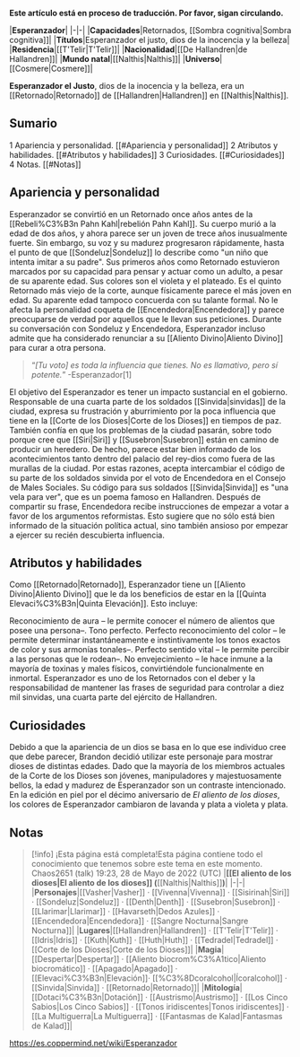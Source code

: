 **Este artículo está en proceso de traducción. Por favor, sigan circulando.**


|**Esperanzador**|
|-|-|
|**Capacidades**|Retornados, [[Sombra cognitiva\|Sombra cognitiva]]|
|**Títulos**|Esperanzador el justo, dios de la inocencia y la belleza|
|**Residencia**|[[T'Telir\|T'Telir]]|
|**Nacionalidad**|[[De Hallandren\|de Hallandren]]|
|**Mundo natal**|[[Nalthis\|Nalthis]]|
|**Universo**|[[Cosmere\|Cosmere]]|

**Esperanzador el Justo**, dios de la inocencia y la belleza, era un [[Retornado\|Retornado]] de [[Hallandren\|Hallandren]] en [[Nalthis\|Nalthis]].

## Sumario

1 Apariencia y personalidad. [[#Apariencia y personalidad]] 
2 Atributos y habilidades. [[#Atributos y habilidades]] 
3 Curiosidades. [[#Curiosidades]] 
4 Notas. [[#Notas]] 


## Apariencia y personalidad
Esperanzador se convirtió en un Retornado once años antes de la [[Rebeli%C3%B3n Pahn Kahl\|rebelión Pahn Kahl]]. Su cuerpo murió a la edad de dos años, y ahora parece ser un joven de trece años inusualmente fuerte. Sin embargo, su voz y su madurez progresaron rápidamente, hasta el punto de que [[Sondeluz\|Sondeluz]] lo describe como "un niño que intenta imitar a su padre". Sus primeros años como Retornado estuvieron marcados por su capacidad para pensar y actuar como un adulto, a pesar de su aparente edad. Sus colores son el violeta y el plateado. Es el quinto Retornado más viejo de la corte, aunque físicamente parece el más joven en edad.
Su aparente edad tampoco concuerda con su talante formal. No le afecta la personalidad coqueta de [[Encendedora\|Encendedora]] y parece preocuparse de verdad por aquellos que le llevan sus peticiones. Durante su conversación con Sondeluz y Encendedora, Esperanzador incluso admite que ha considerado renunciar a su [[Aliento Divino\|Aliento Divino]] para curar a otra persona.

>“*[Tu voto] es toda la influencia que tienes. No es llamativo, pero sí potente.*”
\-Esperanzador[1]

El objetivo del Esperanzador es tener un impacto sustancial en el gobierno. Responsable de una cuarta parte de los soldados [[Sinvida\|sinvidas]] de la ciudad, expresa su frustración y aburrimiento por la poca influencia que tiene en la [[Corte de los Dioses\|Corte de los Dioses]] en tiempos de paz. También confía en que los problemas de la ciudad pasarán, sobre todo porque cree que [[Siri\|Siri]] y [[Susebron\|Susebron]] están en camino de producir un heredero. De hecho, parece estar bien informado de los acontecimientos tanto dentro del palacio del rey-dios como fuera de las murallas de la ciudad. Por estas razones, acepta intercambiar el código de su parte de los soldados sinvida por el voto de Encendedora en el Consejo de Males Sociales. Su código para sus soldados [[Sinvida\|Sinvida]] es "una vela para ver", que es un poema famoso en Hallandren. Después de compartir su frase, Encendedora recibe instrucciones de empezar a votar a favor de los argumentos reformistas. Esto sugiere que no sólo está bien informado de la situación política actual, sino también ansioso por empezar a ejercer su recién descubierta influencia.

## Atributos y habilidades
Como [[Retornado\|Retornado]], Esperanzador tiene un [[Aliento Divino\|Aliento Divino]] que le da los beneficios de estar en la [[Quinta Elevaci%C3%B3n\|Quinta Elevación]]. Esto incluye:

Reconocimiento de aura – le permite conocer el número de alientos que posee una persona–.
Tono perfecto.
Perfecto reconocimiento del color – le permite determinar instantáneamente e instintivamente los tonos exactos de color y sus armonías tonales–.
Perfecto sentido vital – le permite percibir a las personas que le rodean–.
No envejecimiento – le hace inmune a la mayoría de toxinas y males físicos, convirtiéndole funcionalmente en inmortal.
Esperanzador es uno de los Retornados con el deber y la responsabilidad de mantener las frases de seguridad para controlar a diez mil sinvidas, una cuarta parte del ejército de Hallandren. 

## Curiosidades
Debido a que la apariencia de un dios se basa en lo que ese individuo cree que debe parecer, Brandon decidió utilizar este personaje para mostrar dioses de distintas edades. Dado que la mayoría de los miembros actuales de la Corte de los Dioses son jóvenes, manipuladores y majestuosamente bellos, la edad y madurez de Esperanzador son un contraste intencionado.
En la edición en piel por el décimo aniversario de *El aliento de los dioses*, los colores de Esperanzador cambiaron de lavanda y plata a violeta y plata.
## Notas

> [!info] ¡Esta página está completa!Esta página contiene todo el conocimiento que tenemos sobre este tema en este momento.
Chaos2651 (talk) 19:23, 28 de Mayo de 2022 (UTC)
|**[[El aliento de los dioses\|El aliento de los dioses]] (**[[Nalthis\|Nalthis]]**)**|
|-|-|
|**Personajes**|[[Vasher\|Vasher]] · [[Vivenna\|Vivenna]] · [[Sisirinah\|Siri]] · [[Sondeluz\|Sondeluz]] · [[Denth\|Denth]] · [[Susebron\|Susebron]] · [[Llarimar\|Llarimar]] · [[Havarseth\|Dedos Azules]] · [[Encendedora\|Encendedora]] · [[Sangre Nocturna\|Sangre Nocturna]]|
|**Lugares**|[[Hallandren\|Hallandren]] · [[T'Telir\|T'Telir]] · [[Idris\|Idris]] · [[Kuth\|Kuth]] · [[Huth\|Huth]] · [[Tedradel\|Tedradel]] · [[Corte de los Dioses\|Corte de los Dioses]]|
|**Magia**|[[Despertar\|Despertar]] · [[Aliento biocrom%C3%A1tico\|Aliento biocromático]] · [[Apagado\|Apagado]] · [[Elevaci%C3%B3n\|Elevación]]· [[%C3%8Dcoralcohol\|Ícoralcohol]] · [[Sinvida\|Sinvida]] · [[Retornado\|Retornado]]|
|**Mitología**|[[Dotaci%C3%B3n\|Dotación]] · [[Austrismo\|Austrismo]] · [[Los Cinco Sabios\|Los Cinco Sabios]] · [[Tonos iridiscentes\|Tonos iridiscentes]] · [[La Multiguerra\|La Multiguerra]] · [[Fantasmas de Kalad\|Fantasmas de Kalad]]|



https://es.coppermind.net/wiki/Esperanzador
